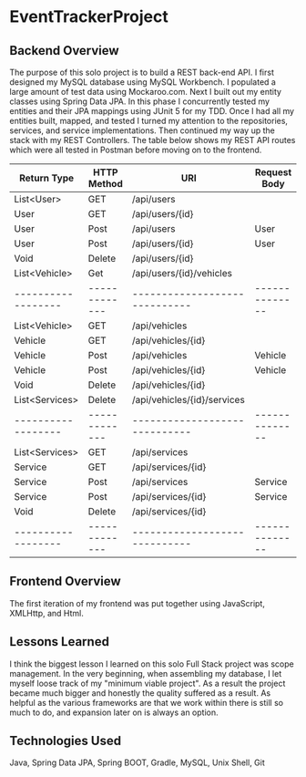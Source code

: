 # EventTrackerProject

## Backend Overview

The purpose of this solo project is to build a REST back-end API. I first designed my MySQL database using MySQL Workbench. I populated a large amount of test data using Mockaroo.com. Next I built out my entity classes using Spring Data JPA. In this phase I concurrently tested my entities and their JPA mappings using JUnit 5 for my TDD. Once I had all my entities built, mapped, and tested I turned my attention to the repositories, services, and service implementations. Then continued my way up the stack with my REST Controllers. The table below shows my REST API routes which were all tested in Postman before moving on to the frontend.

|Return Type       | HTTP Method | URI                         | Request Body |
|------------------|-------------|-----------------------------|--------------|
| List\<User\>     | GET         | /api/users                  |              |
| User             | GET         | /api/users/{id}             |              |
| User             | Post        | /api/users                  | User         |
| User             | Post        | /api/users/{id}             | User         |
| Void             | Delete      | /api/users/{id}             |              |
| List\<Vehicle\>  | Get         | /api/users/{id}/vehicles    |              |
|------------------|-------------|-----------------------------|--------------|
| List\<Vehicle\>  | GET         | /api/vehicles               |              |
| Vehicle          | GET         | /api/vehicles/{id}          |              |
| Vehicle          | Post        | /api/vehicles               | Vehicle      |
| Vehicle          | Post        | /api/vehicles/{id}          | Vehicle      |
| Void             | Delete      | /api/vehicles/{id}          |              |
| List\<Services\> | Delete      | /api/vehicles/{id}/services |              |
|------------------|-------------|-----------------------------|--------------|
| List\<Services\> | GET         | /api/services               |              |
| Service          | GET         | /api/services/{id}          |              |
| Service          | Post        | /api/services               | Service      |
| Service          | Post        | /api/services/{id}          | Service      |
| Void             | Delete      | /api/services/{id}          |              |
|------------------|-------------|-----------------------------|--------------|

## Frontend Overview

The first iteration of my frontend was put together using JavaScript, XMLHttp, and Html.

## Lessons Learned

I think the biggest lesson I learned on this solo Full Stack project was scope management. In the very beginning, when assembling my database, I let myself loose track of my "minimum viable project". As a result the project became much bigger and honestly the quality suffered as a result. As helpful as the various frameworks are that we work within there is still so much to do, and expansion later on is always an option.

## Technologies Used
Java, Spring Data JPA, Spring BOOT, Gradle, MySQL, Unix Shell, Git
